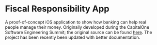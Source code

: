 # Fiscal Responsibility App
A proof-of-concept iOS application to show how banking can help real people manage their money. Originally developed during the CapitalOne Software Engineering Summit; the original source can be found [here](https://github.com/hermish/fiscal-responsibility). The project has been recently been updated with better documentation.
